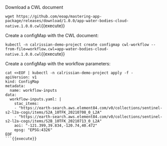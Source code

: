 
Download a CWL document

`wget https://github.com/eoap/mastering-app-package/releases/download/1.0.0/app-water-bodies-cloud-native.1.0.0.cwl`{{execute}}

Create a configMap with the CWL document:

`kubectl -n calrissian-demo-project create configmap cwl-workflow --from-file=workflow.cwl=app-water-bodies-cloud-native.1.0.0.cwl`{{execute}}

Create a configMap with the workflow parameters:


```
cat <<EOF | kubectl -n calrissian-demo-project apply -f -
apiVersion: v1
kind: ConfigMap
metadata:
  name: workflow-inputs
data:
  workflow-inputs.yaml: |
    stac_items:
    - "https://earth-search.aws.element84.com/v0/collections/sentinel-s2-l2a-cogs/items/S2A_10TFK_20210708_0_L2A"
    - "https://earth-search.aws.element84.com/v0/collections/sentinel-s2-l2a-cogs/items/S2B_10TFK_20210713_0_L2A"
    aoi: "-121.399,39.834,-120.74,40.472"
    epsg: "EPSG:4326"
EOF
```{{execute}}
